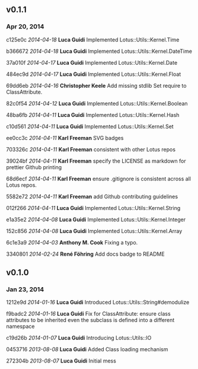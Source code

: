 ## v0.1.1
### Apr 20, 2014

c125e0c _2014-04-18_ **Luca Guidi** Implemented Lotus::Utils::Kernel.Time

b366672 _2014-04-18_ **Luca Guidi** Implemented Lotus::Utils::Kernel.DateTime

37a010f _2014-04-17_ **Luca Guidi** Implemented Lotus::Utils::Kernel.Date

484ec9d _2014-04-17_ **Luca Guidi** Implemented Lotus::Utils::Kernel.Float

69dd6eb _2014-04-16_ **Christopher Keele** Add missing stdlib Set require to ClassAttribute.

82c0f54 _2014-04-12_ **Luca Guidi** Implemented Lotus::Utils::Kernel.Boolean

48ba6fb _2014-04-11_ **Luca Guidi** Implemented Lotus::Utils::Kernel.Hash

c10d561 _2014-04-11_ **Luca Guidi** Implemented Lotus::Utils::Kernel.Set

ee0cc3c _2014-04-11_ **Karl Freeman** SVG badges

703326c _2014-04-11_ **Karl Freeman** consistent with other Lotus repos

39024bf _2014-04-11_ **Karl Freeman** specify the LICENSE as markdown for prettier Github printing

68d6ecf _2014-04-11_ **Karl Freeman** ensure .gitignore is consistent across all Lotus repos.

5582e72 _2014-04-11_ **Karl Freeman** add Github contributing guidelines

012f266 _2014-04-11_ **Luca Guidi** Implemented Lotus::Utils::Kernel.String

e1a35e2 _2014-04-08_ **Luca Guidi** Implemented Lotus::Utils::Kernel.Integer

152c856 _2014-04-08_ **Luca Guidi** Implemented Lotus::Utils::Kernel.Array

6c1e3a9 _2014-04-03_ **Anthony M. Cook** Fixing a typo.

3340801 _2014-02-24_ **René Föhring** Add docs badge to README

## v0.1.0
### Jan 23, 2014

1212e9d _2014-01-16_ **Luca Guidi** Introduced Lotus::Utils::String#demodulize

f9badc2 _2014-01-16_ **Luca Guidi** Fix for ClassAttribute: ensure class attributes to be inherited even the subclass is defined into a different namespace

c19d26b _2014-01-07_ **Luca Guidi** Introducing Lotus::Utils::IO

0453716 _2013-08-08_ **Luca Guidi** Added Class loading mechanism

272304b _2013-08-07_ **Luca Guidi** Initial mess
